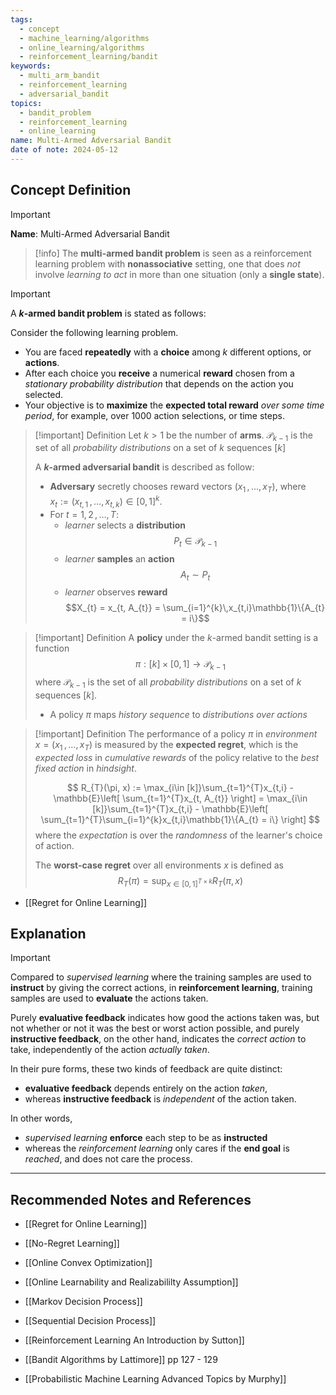 ```yaml
---
tags:
  - concept
  - machine_learning/algorithms
  - online_learning/algorithms
  - reinforcement_learning/bandit
keywords:
  - multi_arm_bandit
  - reinforcement_learning
  - adversarial_bandit
topics:
  - bandit_problem
  - reinforcement_learning
  - online_learning
name: Multi-Armed Adversarial Bandit
date of note: 2024-05-12
---
```


## Concept Definition

>[!important]
>**Name**: Multi-Armed Adversarial Bandit

>[!info]
>The **multi-armed bandit problem** is seen as  a reinforcement learning problem with **nonassociative** setting, one that does *not* involve *learning to act* in more than one situation (only a **single state**). 

>[!important] 
>A **$k$-armed bandit problem** is stated as follows:  
>
>Consider the following learning problem. 
>- You are faced **repeatedly** with a **choice** among $k$ different options, or **actions**. 
>- After each choice you **receive** a numerical **reward** chosen from a *stationary probability distribution* that depends on the action you selected. 
>- Your objective is to **maximize** the **expected total reward** *over some time period*, for example, over 1000 action selections, or time steps.

>[!important] Definition
>Let $k > 1$ be the number of **arms**. $\mathscr{P}_{k-1}$ is the set of all *probability distributions* on a set of  $k$ sequences $[k]$
>
>A **$k$-armed adversarial bandit** is described as follow:
>- **Adversary** secretly chooses reward vectors $(x_{1} \,{,}\ldots{,}\,x_{T})$, where $x_{t} := (x_{t,1} \,{,}\ldots{,}\,x_{t, k})\in [0,1]^{k}$. 
>- For $t=1,\,2\,{,}\ldots{,}\,T$:
>	- *learner* selects a **distribution** $$P_{t} \in \mathscr{P}_{k-1}$$
>	- *learner* **samples** an **action** $$A_{t} \sim P_{t}$$
>	- *learner* observes **reward** $$X_{t} = x_{t, A_{t}} = \sum_{i=1}^{k}\,x_{t,i}\mathbb{1}\{A_{t} = i\}$$
>	  

>[!important] Definition
>A **policy** under the $k$-armed bandit setting is a function $$\pi: [k] \times [0,1] \to \mathscr{P}_{k-1}$$ where $\mathscr{P}_{k-1}$ is the set of all *probability distributions* on a set of  $k$ sequences $[k]$.
>
>- A policy $\pi$ maps *history sequence* to *distributions over actions*



>[!important] Definition
>The performance of a policy $\pi$ in *environment* $x = (x_{1} \,{,}\ldots{,}\,x_{T})$ is measured by the **expected regret**, which is the *expected loss* in *cumulative rewards* of the policy relative to the *best fixed action* in *hindsight*.
>
>$$
>R_{T}(\pi, x) :=  \max_{i\in [k]}\sum_{t=1}^{T}x_{t,i} - \mathbb{E}\left[  \sum_{t=1}^{T}x_{t, A_{t}} \right] = \max_{i\in [k]}\sum_{t=1}^{T}x_{t,i} - \mathbb{E}\left[  \sum_{t=1}^{T}\sum_{i=1}^{k}x_{t,i}\mathbb{1}\{A_{t} = i\} \right] 
>$$
>where the *expectation* is over the *randomness* of the learner's choice of action.
>
>The **worst-case regret** over all environments $x$ is defined as
>$$
>R_{T}(\pi) = \sup_{x\in [0,1]^{T \times k}}R_{T}(\pi, x)
>$$ 

- [[Regret for Online Learning]]

## Explanation

>[!important]
>Compared to *supervised learning* where the training samples are used to **instruct** by giving the correct actions, in **reinforcement learning**, training samples are used to **evaluate** the actions taken. 
>
>Purely **evaluative feedback** indicates how good the actions taken was, but not whether or not it was the best or worst action possible, and purely **instructive feedback**, on the other hand, indicates the *correct action* to take, independently of the action *actually taken*. 
>
>
>In their pure forms, these two kinds of feedback are quite distinct: 
>- **evaluative feedback** depends entirely on the action *taken*, 
>- whereas **instructive feedback** is *independent* of the action taken. 
>  
>In other words, 
>- *supervised learning* **enforce** each step to be as **instructed** 
>- whereas the *reinforcement learning* only cares if the **end goal** is *reached*, and does not care the process. 






-----------
##  Recommended Notes and References



- [[Regret for Online Learning]]
- [[No-Regret Learning]]
- [[Online Convex Optimization]]
- [[Online Learnability and Realizabililty Assumption]]


- [[Markov Decision Process]]
- [[Sequential Decision Process]]


- [[Reinforcement Learning An Introduction by Sutton]]
- [[Bandit Algorithms by Lattimore]] pp 127 - 129
- [[Probabilistic Machine Learning Advanced Topics by Murphy]] 
